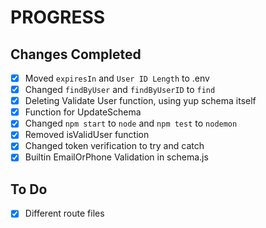 # PROGRESS

## Changes Completed

- [x] Moved `expiresIn` and `User ID Length` to .env
- [x] Changed `findByUser` and `findByUserID` to `find`
- [x] Deleting Validate User function, using yup schema itself
- [x] Function for UpdateSchema
- [x] Changed `npm start` to `node` and `npm test` to `nodemon`
- [x] Removed isValidUser function
- [x] Changed token verification to try and catch
- [x] Builtin EmailOrPhone Validation in schema.js

## To Do

- [x] Different route files
